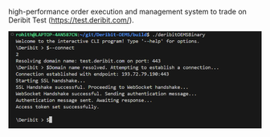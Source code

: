 high-performance order execution and management system to trade on Deribit Test (https://test.deribit.com/).

![alt text](image.png)